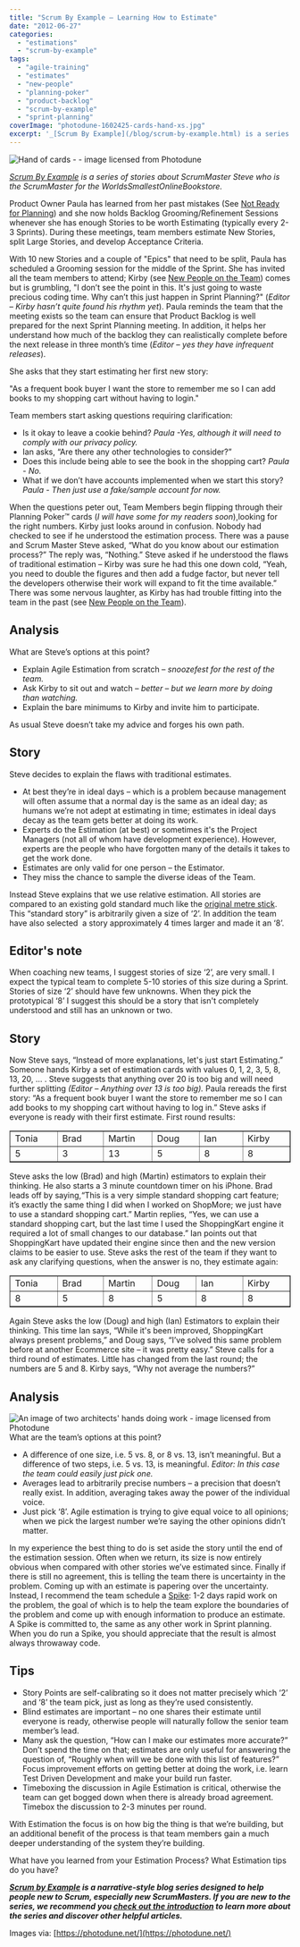 ```yaml
---
title: "Scrum By Example – Learning How to Estimate"
date: "2012-06-27"
categories: 
  - "estimations"
  - "scrum-by-example"
tags: 
  - "agile-training"
  - "estimates"
  - "new-people"
  - "planning-poker"
  - "product-backlog"
  - "scrum-by-example"
  - "sprint-planning"
coverImage: "photodune-1602425-cards-hand-xs.jpg"
excerpt: '_[Scrum By Example](/blog/scrum-by-example.html) is a series of stories about ScrumMaster'
---
```


![Hand of cards - - image licensed from Photodune](src/content/blog/scrummaster-tales-learning-how-to-estimate/images/photodune-1602425-cards-hand-xs.jpg)

_[Scrum By Example](/blog/scrum-by-example.html) is a series of stories about ScrumMaster Steve who is the ScrumMaster for the WorldsSmallestOnlineBookstore._

Product Owner Paula has learned from her past mistakes (See [Not Ready for Planning](/blog/the-scrummaster-tales.html)) and she now holds Backlog Grooming/Refinement Sessions whenever she has enough Stories to be worth Estimating (typically every 2-3 Sprints). During these meetings, team members estimate New Stories, split Large Stories, and develop Acceptance Criteria.

With 10 new Stories and a couple of "Epics" that need to be split, Paula has scheduled a Grooming session for the middle of the Sprint. She has invited all the team members to attend; Kirby (see [New People on the Team](https://agilepainrelief.com/blog/scrummaster-tales-new-people-on-the-team.html)) comes but is grumbling, "I don’t see the point in this. It's just going to waste precious coding time. Why can’t this just happen in Sprint Planning?" (_Editor – Kirby hasn’t quite found his rhythm yet_). Paula reminds the team that the meeting exists so the team can ensure that Product Backlog is well prepared for the next Sprint Planning meeting. In addition, it helps her understand how much of the backlog they can realistically complete before the next release in three month’s time (_Editor – yes they have infrequent releases_).

She asks that they start estimating her first new story:

"As a frequent book buyer I want the store to remember me so I can add books to my shopping cart without having to login."

Team members start asking questions requiring clarification:

- Is it okay to leave a cookie behind? _Paula -Yes, although it will need to comply with our privacy policy._
- Ian asks, “Are there any other technologies to consider?”
- Does this include being able to see the book in the shopping cart? _Paula - No._
- What if we don’t have accounts implemented when we start this story? _Paula - Then just use a fake/sample account for now._

When the questions peter out, Team Members begin flipping through their Planning Poker™ cards (_I will have some for my readers soon_),looking for the right numbers. Kirby just looks around in confusion. Nobody had checked to see if he understood the estimation process. There was a pause and Scrum Master Steve asked, “What do you know about our estimation process?” The reply was, “Nothing.” Steve asked if he understood the flaws of traditional estimation – Kirby was sure he had this one down cold, “Yeah, you need to double the figures and then add a fudge factor, but never tell the developers otherwise their work will expand to fit the time available.” There was some nervous laughter, as Kirby has had trouble fitting into the team in the past (see [New People on the Team](https://agilepainrelief.com/blog/scrummaster-tales-new-people-on-the-team.html)).

## Analysis

What are Steve’s options at this point?

- Explain Agile Estimation from scratch – _snoozefest for the rest of the team._
- Ask Kirby to sit out and watch – _better – but we learn more by doing than watching._
- Explain the bare minimums to Kirby and invite him to participate.

As usual Steve doesn’t take my advice and forges his own path.

## Story

Steve decides to explain the flaws with traditional estimates.

- At best they’re in ideal days – which is a problem because management will often assume that a normal day is the same as an ideal day; as humans we’re not adept at estimating in time; estimates in ideal days decay as the team gets better at doing its work.
- Experts do the Estimation (at best) or sometimes it's the Project Managers (not all of whom have development experience). However, experts are the people who have forgotten many of the details it takes to get the work done.
- Estimates are only valid for one person – the Estimator.
- They miss the chance to sample the diverse ideas of the Team.

Instead Steve explains that we use relative estimation. All stories are compared to an existing gold standard much like the [original metre stick](https://en.wikipedia.org/wiki/Metre#Prototype_metre_bar). This “standard story” is arbitrarily given a size of ‘2’. In addition the team have also selected  a story approximately 4 times larger and made it an ‘8’.

## Editor's note

When coaching new teams, I suggest stories of size ‘2’, are very small. I expect the typical team to complete 5-10 stories of this size during a Sprint. Stories of size ‘2’ should have few unknowns. When they pick the prototypical ‘8’ I suggest this should be a story that isn't completely understood and still has an unknown or two.

## Story

Now Steve says, “Instead of more explanations, let's just start Estimating.” Someone hands Kirby a set of estimation cards with values 0, 1, 2, 3, 5, 8, 13, 20, … . Steve suggests that anything over 20 is too big and will need further splitting _(Editor – Anything over 13 is too big)._ Paula rereads the first story: “As a frequent book buyer I want the store to remember me so I can add books to my shopping cart without having to log in.” Steve asks if everyone is ready with their first estimate. First round results:

<table border="1" cellspacing="0" cellpadding="0"><tbody><tr><td valign="top" width="83">Tonia</td><td valign="top" width="83">Brad</td><td valign="top" width="83">Martin</td><td valign="top" width="83">Doug</td><td valign="top" width="83">Ian</td><td valign="top" width="83">Kirby</td></tr><tr><td valign="top" width="83">5</td><td valign="top" width="83">3</td><td valign="top" width="83">13</td><td valign="top" width="83">5</td><td valign="top" width="83">8</td><td valign="top" width="83">8</td></tr></tbody></table>

Steve asks the low (Brad) and high (Martin) estimators to explain their thinking. He also starts a 3 minute countdown timer on his iPhone. Brad leads off by saying,“This is a very simple standard shopping cart feature; it’s exactly the same thing I did when I worked on ShopMore; we just have to use a standard shopping cart.” Martin replies, “Yes, we can use a standard shopping cart, but the last time I used the ShoppingKart engine it required a lot of small changes to our database.” Ian points out that ShoppingKart have updated their engine since then and the new version claims to be easier to use. Steve asks the rest of the team if they want to ask any clarifying questions, when the answer is no, they estimate again:

<table border="1" cellspacing="0" cellpadding="0"><tbody><tr><td valign="top" width="83">Tonia</td><td valign="top" width="83">Brad</td><td valign="top" width="83">Martin</td><td valign="top" width="74">Doug</td><td valign="top" width="92">Ian</td><td valign="top" width="83">Kirby</td></tr><tr><td valign="top" width="83">8</td><td valign="top" width="83">5</td><td valign="top" width="83">8</td><td valign="top" width="74">5</td><td valign="top" width="92">8</td><td valign="top" width="83">8</td></tr></tbody></table>

Again Steve asks the low (Doug) and high (Ian) Estimators to explain their thinking. This time Ian says, “While it's been improved, ShoppingKart always present problems,” and Doug says, “I’ve solved this same problem before at another Ecommerce site – it was pretty easy.” Steve calls for a third round of estimates. Little has changed from the last round; the numbers are 5 and 8. Kirby says, “Why not average the numbers?”

## Analysis

![An image of two architects' hands doing work - image licensed from Photodune ](src/content/blog/scrummaster-tales-learning-how-to-estimate/images/architects-xs.jpg)What are the team’s options at this point?

- A difference of one size, i.e. 5 vs. 8, or 8 vs. 13, isn’t meaningful. But a difference of two steps, i.e. 5 vs. 13, is meaningful. _Editor: In this case the team could easily just pick one._
- Averages lead to arbitrarily precise numbers – a precision that doesn’t really exist. In addition, averaging takes away the power of the individual voice.
- Just pick ‘8’. Agile estimation is trying to give equal voice to all opinions; when we pick the largest number we’re saying the other opinions didn’t matter.

In my experience the best thing to do is set aside the story until the end of the estimation session. Often when we return, its size is now entirely obvious when compared with other stories we’ve estimated since. Finally if there is still no agreement, this is telling the team there is uncertainty in the problem. Coming up with an estimate is papering over the uncertainty. Instead, I recommend the team schedule a [Spike](https://www.extremeprogramming.org/rules/spike.html): 1-2 days rapid work on the problem, the goal of which is to help the team explore the boundaries of the problem and come up with enough information to produce an estimate. A Spike is committed to, the same as any other work in Sprint planning. When you do run a Spike, you should appreciate that the result is almost always throwaway code.

## Tips

- Story Points are self-calibrating so it does not matter precisely which ‘2’ and ‘8’ the team pick, just as long as they’re used consistently.
- Blind estimates are important – no one shares their estimate until everyone is ready, otherwise people will naturally follow the senior team member’s lead.
- Many ask the question, “How can I make our estimates more accurate?” Don’t spend the time on that; estimates are only useful for answering the question of, “Roughly when will we be done with this list of features?” Focus improvement efforts on getting better at doing the work, i.e. learn Test Driven Development and make your build run faster.
- Timeboxing the discussion in Agile Estimation is critical, otherwise the team can get bogged down when there is already broad agreement. Timebox the discussion to 2-3 minutes per round.

With Estimation the focus is on how big the thing is that we’re building, but an additional benefit of the process is that team members gain a much deeper understanding of the system they’re building.

What have you learned from your Estimation Process? What Estimation tips do you have?

_**[Scrum by Example](/blog/category/scrum-by-example) is a narrative-style blog series designed to help people new to Scrum, especially new ScrumMasters. If you are new to the series, we recommend you [check out the introduction](/blog/scrum-by-example.html) to learn more about the series and discover other helpful articles.**_

Images via: [https://photodune.net/](https://photodune.net/)
